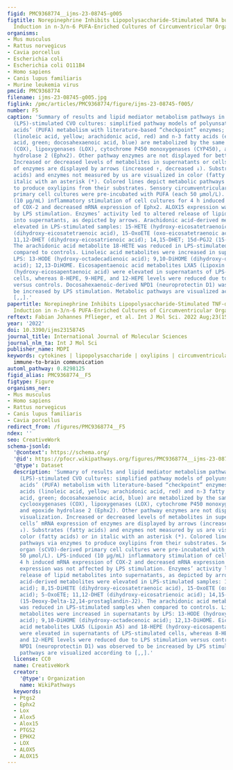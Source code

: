 ```yaml
---
figid: PMC9368774__ijms-23-08745-g005
figtitle: Norepinephrine Inhibits Lipopolysaccharide-Stimulated TNFA but Not Oxylipin
  Induction in n-3/n-6 PUFA-Enriched Cultures of Circumventricular Organs
organisms:
- Mus musculus
- Rattus norvegicus
- Cavia porcellus
- Escherichia coli
- Escherichia coli O111B4
- Homo sapiens
- Canis lupus familiaris
- Murine leukemia virus
pmcid: PMC9368774
filename: ijms-23-08745-g005.jpg
figlink: /pmc/articles/PMC9368774/figure/ijms-23-08745-f005/
number: F5
caption: 'Summary of results and lipid mediator metabolism pathways in lipopolysaccharide
  (LPS)-stimulated CVO cultures: simplified pathway models of polyunsaturated fatty
  acids’ (PUFA) metabolism with literature-based “checkpoint” enzymes; n-6 fatty acids
  (linoleic acid, yellow; arachidonic acid, red) and n-3 fatty acids (eicosapentaenoic
  acid, green; docosahexaenoic acid, blue) are metabolized by the same enzymes: cyclooxygenases
  (COX), lipoxygenases (LOX), cytochrome P450 monoxygenases (CYP450), and epoxide
  hydrolase 2 (Ephx2). Other pathway enzymes are not displayed for better visualization.
  Increased or decreased levels of metabolites in supernatants or cells’ mRNA expression
  of enzymes are displayed by arrows (increased ↑, decreased ↓). Substrates (fatty
  acids) and enzymes not measured by us are visualized in color (fatty acids) or in
  italic with an asterisk (*). Colored lines depict metabolic pathways via enzymes
  to produce oxylipins from their substrates. Sensory circumventricular organ (sCVO)-derived
  primary cell cultures were pre-incubated with PUFA (each 50 µmol/L). LPS-induced
  (10 µg/mL) inflammatory stimulation of cell cultures for 4 h induced mRNA expression
  of COX-2 and decreased mRNA expression of Ephx2. ALOX15 expression was not affected
  by LPS stimulation. Enzymes’ activity led to altered release of lipid metabolites
  into supernatants, as depicted by arrows. Arachidonic acid-derived metabolites were
  elevated in LPS-stimulated samples: 15-HETE (hydroxy-eicosatetraenoic acid); 8,15-DiHETE
  (dihydroxy-eicosatetraenoic acid), 15-OxoETE (oxo-eicosatetraenoic acid); 5-OxoETE;
  11,12-DHET (dihydroxy-eicosatrienoic acid); 14,15-DHET; 15d-PGJ2 (15-Deoxy-Delta-12,14-prostaglandin-J2).
  The arachidonic acid metabolite 18-HETE was reduced in LPS-stimulated samples when
  compared to controls. Linoleic acid metabolites were increased in supernatants by
  LPS: 13-HODE (hydroxy-octadecadienoic acid); 9,10-DiHOME (dihydroxy-octadecenoic
  acid); 12,13-DiHOME. Eicosapentaenoic acid metabolites LXA5 (Lipoxin A5) and 18-HEPE
  (hydroxy-eicosapentaenoic acid) were elevated in supernatants of LPS-stimulated
  cells, whereas 8-HEPE, 9-HEPE, and 12-HEPE levels were reduced due to LPS stimulation
  versus controls. Docosahexaenoic-derived NPD1 (neuroprotectin D1) was observed to
  be increased by LPS stimulation. Metabolic pathways are visualized according to
  [,,].'
papertitle: Norepinephrine Inhibits Lipopolysaccharide-Stimulated TNF-α but Not Oxylipin
  Induction in n-3/n-6 PUFA-Enriched Cultures of Circumventricular Organs.
reftext: Fabian Johannes Pflieger, et al. Int J Mol Sci. 2022 Aug;23(15):8745.
year: '2022'
doi: 10.3390/ijms23158745
journal_title: International Journal of Molecular Sciences
journal_nlm_ta: Int J Mol Sci
publisher_name: MDPI
keywords: cytokines | lipopolysaccharide | oxylipins | circumventricular organs |
  immune-to-brain communication
automl_pathway: 0.8298125
figid_alias: PMC9368774__F5
figtype: Figure
organisms_ner:
- Mus musculus
- Homo sapiens
- Rattus norvegicus
- Canis lupus familiaris
- Cavia porcellus
redirect_from: /figures/PMC9368774__F5
ndex: ''
seo: CreativeWork
schema-jsonld:
  '@context': https://schema.org/
  '@id': https://pfocr.wikipathways.org/figures/PMC9368774__ijms-23-08745-g005.html
  '@type': Dataset
  description: 'Summary of results and lipid mediator metabolism pathways in lipopolysaccharide
    (LPS)-stimulated CVO cultures: simplified pathway models of polyunsaturated fatty
    acids’ (PUFA) metabolism with literature-based “checkpoint” enzymes; n-6 fatty
    acids (linoleic acid, yellow; arachidonic acid, red) and n-3 fatty acids (eicosapentaenoic
    acid, green; docosahexaenoic acid, blue) are metabolized by the same enzymes:
    cyclooxygenases (COX), lipoxygenases (LOX), cytochrome P450 monoxygenases (CYP450),
    and epoxide hydrolase 2 (Ephx2). Other pathway enzymes are not displayed for better
    visualization. Increased or decreased levels of metabolites in supernatants or
    cells’ mRNA expression of enzymes are displayed by arrows (increased ↑, decreased
    ↓). Substrates (fatty acids) and enzymes not measured by us are visualized in
    color (fatty acids) or in italic with an asterisk (*). Colored lines depict metabolic
    pathways via enzymes to produce oxylipins from their substrates. Sensory circumventricular
    organ (sCVO)-derived primary cell cultures were pre-incubated with PUFA (each
    50 µmol/L). LPS-induced (10 µg/mL) inflammatory stimulation of cell cultures for
    4 h induced mRNA expression of COX-2 and decreased mRNA expression of Ephx2. ALOX15
    expression was not affected by LPS stimulation. Enzymes’ activity led to altered
    release of lipid metabolites into supernatants, as depicted by arrows. Arachidonic
    acid-derived metabolites were elevated in LPS-stimulated samples: 15-HETE (hydroxy-eicosatetraenoic
    acid); 8,15-DiHETE (dihydroxy-eicosatetraenoic acid), 15-OxoETE (oxo-eicosatetraenoic
    acid); 5-OxoETE; 11,12-DHET (dihydroxy-eicosatrienoic acid); 14,15-DHET; 15d-PGJ2
    (15-Deoxy-Delta-12,14-prostaglandin-J2). The arachidonic acid metabolite 18-HETE
    was reduced in LPS-stimulated samples when compared to controls. Linoleic acid
    metabolites were increased in supernatants by LPS: 13-HODE (hydroxy-octadecadienoic
    acid); 9,10-DiHOME (dihydroxy-octadecenoic acid); 12,13-DiHOME. Eicosapentaenoic
    acid metabolites LXA5 (Lipoxin A5) and 18-HEPE (hydroxy-eicosapentaenoic acid)
    were elevated in supernatants of LPS-stimulated cells, whereas 8-HEPE, 9-HEPE,
    and 12-HEPE levels were reduced due to LPS stimulation versus controls. Docosahexaenoic-derived
    NPD1 (neuroprotectin D1) was observed to be increased by LPS stimulation. Metabolic
    pathways are visualized according to [,,].'
  license: CC0
  name: CreativeWork
  creator:
    '@type': Organization
    name: WikiPathways
  keywords:
  - Ptgs2
  - Ephx2
  - Lox
  - Alox5
  - Alox15
  - PTGS2
  - EPHX2
  - LOX
  - ALOX5
  - ALOX15
---
```

